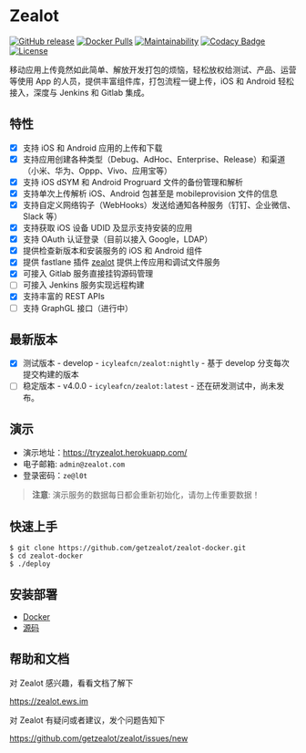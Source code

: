 # Zealot

[![GitHub release](https://img.shields.io/github/v/release/getzealot/zealot?include_prereleases)](https://github.com/getzealot/zealot/blob/develop/CHANGELOG.md)
[![Docker Pulls](https://img.shields.io/docker/pulls/icyleafcn/zealot.svg)](https://hub.docker.com/r/icyleafcn/zealot/)
[![Maintainability](https://codeclimate.com/github/getzealot/zealot/badges/gpa.svg)](https://codeclimate.com/github/getzealot/zealot)
[![Codacy Badge](https://api.codacy.com/project/badge/Grade/bcff7d9de5ba48528bc80aa01bd525c6)](https://www.codacy.com/manual/icyleaf/zealot)
[![License](https://img.shields.io/github/license/getzealot/zealot)](LICENSE)

移动应用上传竟然如此简单、解放开发打包的烦恼，轻松放权给测试、产品、运营等使用 App 的人员，提供丰富组件库，打包流程一键上传，iOS 和 Android 轻松接入，深度与 Jenkins 和 Gitlab 集成。

## 特性

- [x] 支持 iOS 和 Android 应用的上传和下载
- [x] 支持应用创建各种类型（Debug、AdHoc、Enterprise、Release）和渠道（小米、华为、Oppp、Vivo、应用宝等）
- [x] 支持 iOS dSYM 和 Android Progruard 文件的备份管理和解析
- [x] 支持单次上传解析 iOS、Android 包甚至是 mobileprovision 文件的信息
- [x] 支持自定义网络钩子（WebHooks）发送给通知各种服务（钉钉、企业微信、Slack 等）
- [x] 支持获取 iOS 设备 UDID 及显示支持安装的应用
- [x] 支持 OAuth 认证登录（目前以接入 Google，LDAP）
- [x] 提供检查新版本和安装服务的 iOS 和 Android 组件
- [x] 提供 fastlane 插件 [zealot](https://github.com/getzealot/fastlane-plugin-zealot) 提供上传应用和调试文件服务
- [x] 可接入 Gitlab 服务直接挂钩源码管理
- [ ] 可接入 Jenkins 服务实现远程构建
- [x] 支持丰富的 REST APIs
- [ ] 支持 GraphGL 接口（进行中）

## 最新版本

- [x] 测试版本 - develop - `icyleafcn/zealot:nightly` - 基于 develop 分支每次提交构建的版本
- [ ] 稳定版本 - v4.0.0 - `icyleafcn/zealot:latest` - 还在研发测试中，尚未发布。

## 演示

- 演示地址：https://tryzealot.herokuapp.com/
- 电子邮箱: `admin@zealot.com`
- 登录密码：`ze@l0t`

> **注意**: 演示服务的数据每日都会重新初始化，请勿上传重要数据！

## 快速上手

```
$ git clone https://github.com/getzealot/zealot-docker.git
$ cd zealot-docker
$ ./deploy
```

## 安装部署

- [Docker](https://zealot.ews.im/#/deployment)
- [源码](https://zealot.ews.im/#/development)

## 帮助和文档

对 Zealot 感兴趣，看看文档了解下

https://zealot.ews.im

对 Zealot 有疑问或者建议，发个问题告知下

https://github.com/getzealot/zealot/issues/new


[fastlan-plugin-link]: https://github.com/getzealot/fastlane-plugin-zealot
[ios-sdk-link]: https://github.com/getzealot/zealot-ios
[android-sdk-link]: https://github.com/getzealot/zealot-android